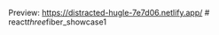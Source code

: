 Preview: https://distracted-hugle-7e7d06.netlify.app/
#   r e a c t _ t h r e e _ f i b e r _ s h o w c a s e 1  
 